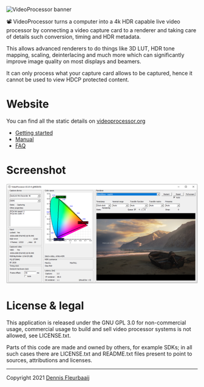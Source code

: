 ![VideoProcessor banner](https://github.com/defl/videoprocessor/blob/main/images/vp%20banner.png)

:film_projector: VideoProcessor turns a computer into a 4k HDR capable live video processor by connecting a video capture card to a renderer and taking care of details such conversion, timing and HDR metadata.

This allows advanced renderers to do things like 3D LUT, HDR tone mapping, scaling, deinterlacing and much more which can significantly improve image quality on most displays and beamers. 

It can only process what your capture card allows to be captured, hence it cannot be used to view HDCP protected content.

# Website

You can find all the static details on [videoprocessor.org](http://videoprocessor.org)
- [Getting started](http://videoprocessor.org/getting_started)
- [Manual](http://videoprocessor.org/manual)
- [FAQ](http://videoprocessor.org/faq)

# Screenshot

![Screenshot](https://github.com/defl/videoprocessor_website/blob/main/site/static/images/screenshot.png)

# License & legal

This application is released under the GNU GPL 3.0 for non-commercial usage, commercial usage to build and sell video processor systems is not allowed, see LICENSE.txt. 

Parts of this code are made and owned by others, for example SDKs; in all such cases there are LICENSE.txt and README.txt files present to point to sources, attributions and licenses.

------

 Copyright 2021 [Dennis Fleurbaaij](mailto:mail@dennisfleurbaaij.com)
